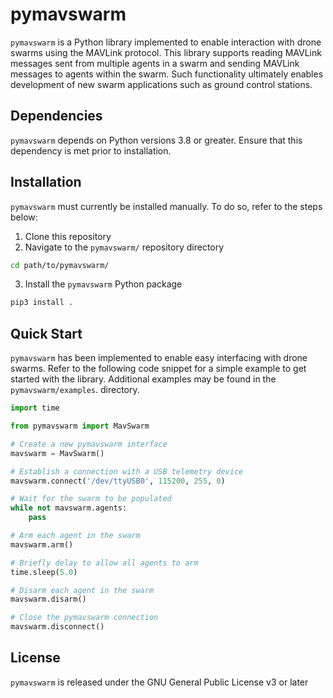 # pymavswarm

`pymavswarm` is a Python library implemented to enable interaction with drone
swarms using the MAVLink protocol. This library supports reading MAVLink
messages sent from multiple agents in a swarm and sending MAVLink messages to
agents within the swarm. Such functionality ultimately enables development of
new swarm applications such as ground control stations.

## Dependencies

`pymavswarm` depends on Python versions 3.8 or greater. Ensure that this
dependency is met prior to installation.

## Installation

`pymavswarm` must currently be installed manually. To do so, refer to the steps
below:

1. Clone this repository
2. Navigate to the `pymavswarm/` repository directory

```bash
cd path/to/pymavswarm/
```

3. Install the `pymavswarm` Python package

```bash
pip3 install .
```

## Quick Start

`pymavswarm` has been implemented to enable easy interfacing with drone
swarms. Refer to the following code snippet for a simple example to get started
with the library. Additional examples may be found in the `pymavswarm/examples`.
directory.

```python
import time

from pymavswarm import MavSwarm

# Create a new pymavswarm interface
mavswarm = MavSwarm()

# Establish a connection with a USB telemetry device
mavswarm.connect('/dev/ttyUSB0', 115200, 255, 0)

# Wait for the swarm to be populated
while not mavswarm.agents:
    pass

# Arm each agent in the swarm
mavswarm.arm()

# Briefly delay to allow all agents to arm
time.sleep(5.0)

# Disarm each agent in the swarm
mavswarm.disarm()

# Close the pymavswarm connection
mavswarm.disconnect()
```

## License

`pymavswarm` is released under the GNU General Public License v3 or later
